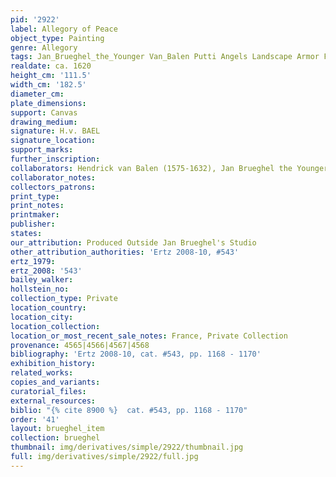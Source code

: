 ```yaml
---
pid: '2922'
label: Allegory of Peace
object_type: Painting
genre: Allegory
tags: Jan_Brueghel_the_Younger Van_Balen Putti Angels Landscape Armor Flowers Fruit
realdate: ca. 1620
height_cm: '111.5'
width_cm: '182.5'
diameter_cm: 
plate_dimensions: 
support: Canvas
drawing_medium: 
signature: H.v. BAEL
signature_location: 
support_marks: 
further_inscription: 
collaborators: Hendrick van Balen (1575-1632), Jan Brueghel the Younger (1601-1678)
collaborator_notes: 
collectors_patrons: 
print_type: 
print_notes: 
printmaker: 
publisher: 
states: 
our_attribution: Produced Outside Jan Brueghel's Studio
other_attribution_authorities: 'Ertz 2008-10, #543'
ertz_1979: 
ertz_2008: '543'
bailey_walker: 
hollstein_no: 
collection_type: Private
location_country: 
location_city: 
location_collection: 
location_or_most_recent_sale_notes: France, Private Collection
provenance: 4565|4566|4567|4568
bibliography: 'Ertz 2008-10, cat. #543, pp. 1168 - 1170'
exhibition_history: 
related_works: 
copies_and_variants: 
curatorial_files: 
external_resources: 
biblio: "{% cite 8900 %}  cat. #543, pp. 1168 - 1170"
order: '41'
layout: brueghel_item
collection: brueghel
thumbnail: img/derivatives/simple/2922/thumbnail.jpg
full: img/derivatives/simple/2922/full.jpg
---
```

